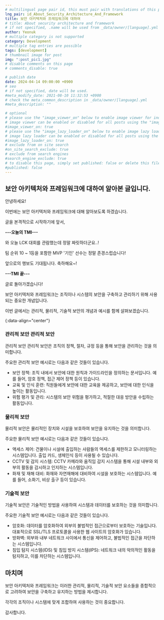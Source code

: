 ```yaml
---
# multilingual page pair id, this must pair with translations of this page. (This name must be unique)
lng_pair: id_About_Security_Architecture_And_Framework
title: 보안 아키텍처와 프레임워크에 대하여
# title: About security architecture and framework
# if not specified, .name will be used from _data/owner/[language].yml
author: Yeonuk
# multiple category is not supported
category: Development
# multiple tag entries are possible
tags: [development]
# thumbnail image for post
img: ":post_pic1.jpg"
# disable comments on this page
# comments_disable: true

# publish date
date: 2024-04-14 09:00:00 +0900
# seo
# if not specified, date will be used.
#meta_modify_date: 2021-08-10 11:32:53 +0900
# check the meta_common_description in _data/owner/[language].yml
#meta_description: ""

# optional
# please use the "image_viewer_on" below to enable image viewer for individual pages or posts (_posts/ or [language]/_posts folders).
# image viewer can be enabled or disabled for all posts using the "image_viewer_posts: true" setting in _data/conf/main.yml.
#image_viewer_on: true
# please use the "image_lazy_loader_on" below to enable image lazy loader for individual pages or posts (_posts/ or [language]/_posts folders).
# image lazy loader can be enabled or disabled for all posts using the "image_lazy_loader_posts: true" setting in _data/conf/main.yml.
#image_lazy_loader_on: true
# exclude from on site search
#on_site_search_exclude: true
# exclude from search engines
#search_engine_exclude: true
# to disable this page, simply set published: false or delete this file
#published: false
---
```


<!-- outline-start -->

## 보안 아키텍처와 프레임워크에 대하여 알아본 글입니다.

안녕하세요!

이번에는 보안 아키텍처와 프레임워크에 대해 알아보도록 하겠습니다.

글을 본격적으로 시작하기에 앞서,

**---오늘의 TMI---**

와 오늘 LCK 대회를 관람했는데 정말 짜릿하더군요..!

팀 순위 10 ~ 1등을 포함한 MVP '기인' 선수는 정말 존경스럽습니다!

앞으로의 행보도 기대됩니다. 축하해요~!

**---TMI 끝---**

글로 돌아가겠습니다!

보안 아키텍처와 프레임워크는 조직이나 시스템의 보안을 구축하고 관리하기 위해 사용되는 중요한 개념입니다.

이번 글에서는 관리적, 물리적, 기술적 보안의 개념과 예시를 함께 살펴보겠습니다.

{:data-align="center"}

<!-- outline-end -->

### 관리적 보안 관리적 보안

관리적 보안 관리적 보안은 조직의 정책, 절차, 규정 등을 통해 보안을 관리하는 것을 의미합니다.

주요한 관리적 보안 예시로는 다음과 같은 것들이 있습니다.

- 보안 정책: 조직 내에서 보안에 대한 원칙과 가이드라인을 정의하는 문서입니다. 예를 들어, 암호 정책, 접근 제어 정책 등이 있습니다.
- 교육 및 인식 훈련: 직원들에게 보안에 대한 교육을 제공하고, 보안에 대한 인식을 높이는 활동입니다.
- 위험 평가 및 관리: 시스템의 보안 위험을 평가하고, 적절한 대응 방안을 수립하는 활동입니다.

### 물리적 보안

물리적 보안은 물리적인 장치와 시설을 보호하여 보안을 유지하는 것을 의미합니다.

주요한 물리적 보안 예시로는 다음과 같은 것들이 있습니다.

- 액세스 제어: 건물이나 시설에 출입하는 사람들의 액세스를 제한하고 모니터링하는 시스템입니다. 출입 카드, 생체인식 등이 사용될 수 있습니다.
- CCTV 및 감지 시스템: CCTV 카메라와 움직임 감지 시스템을 통해 시설 내부와 외부의 활동을 감시하고 인지하는 시스템입니다.
- 화재 및 재해 대비: 화재와 자연재해에 대비하여 시설을 보호하는 시스템입니다. 예를 들어, 소화기, 비상 출구 등이 있습니다.

### 기술적 보안

기술적 보안은 기술적인 방법을 사용하여 시스템과 데이터를 보호하는 것을 의미합니다.

주요한 기술적 보안 예시로는 다음과 같은 것들이 있습니다.

- 암호화: 데이터를 암호화하여 외부의 불법적인 접근으로부터 보호하는 기술입니다. 대표적으로 SSL/TLS 프로토콜을 사용한 웹 사이트의 암호화가 있습니다.
- 방화벽: 외부와 내부 네트워크 사이에서 통신을 제어하고, 불법적인 접근을 차단하는 시스템입니다.
- 침입 탐지 시스템(IDS) 및 침입 방지 시스템(IPS): 네트워크 내의 악의적인 활동을 탐지하고, 이를 차단하는 시스템입니다.

## 마치며

보안 아키텍처와 프레임워크는 이러한 관리적, 물리적, 기술적 보안 요소들을 종합적으로 고려하여 보안을 구축하고 유지하는 방법을 제시합니다.

각각의 조직이나 시스템에 맞게 조합하여 사용하는 것이 중요합니다.

감사합니다.

